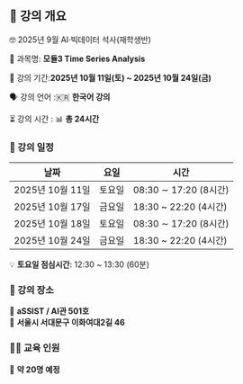 ## 📌 강의 개요  
🤓 2025년 9월 AI·빅데이터 석사(재학생반)  

📖 과목명: **모듈3 Time Series Analysis**  

📆 강의 기간:**2025년 10월 11일(토) ~ 2025년 10월 24일(금)**  

🗣 강의 언어 :🇰🇷 **한국어 강의**  

⏳ 강의 시간 : 📊 **총 24시간**  

### 📅 강의 일정  
| 날짜 | 요일 | 시간 |
|------|------|------|
| 2025년 10월 11일 | 토요일 | 08:30 ∼ 17:20 (8시간) |
| 2025년 10월 17일 | 금요일 | 18:30 ~ 22:20 (4시간) |
| 2025년 10월 18일 | 토요일 | 08:30 ∼ 17:20 (8시간) |
| 2025년 10월 24일 | 금요일 | 18:30 ~ 22:20 (4시간) |  

💡 **토요일 점심시간**: 12:30 ~ 13:30 (60분)  

### 📍 강의 장소  
🏢 **aSSIST /  AI관 501호**  
📍 **서울시 서대문구 이화여대2길 46**  


### 👨‍🎓 교육 인원  
👥 **약 20명 예정**  